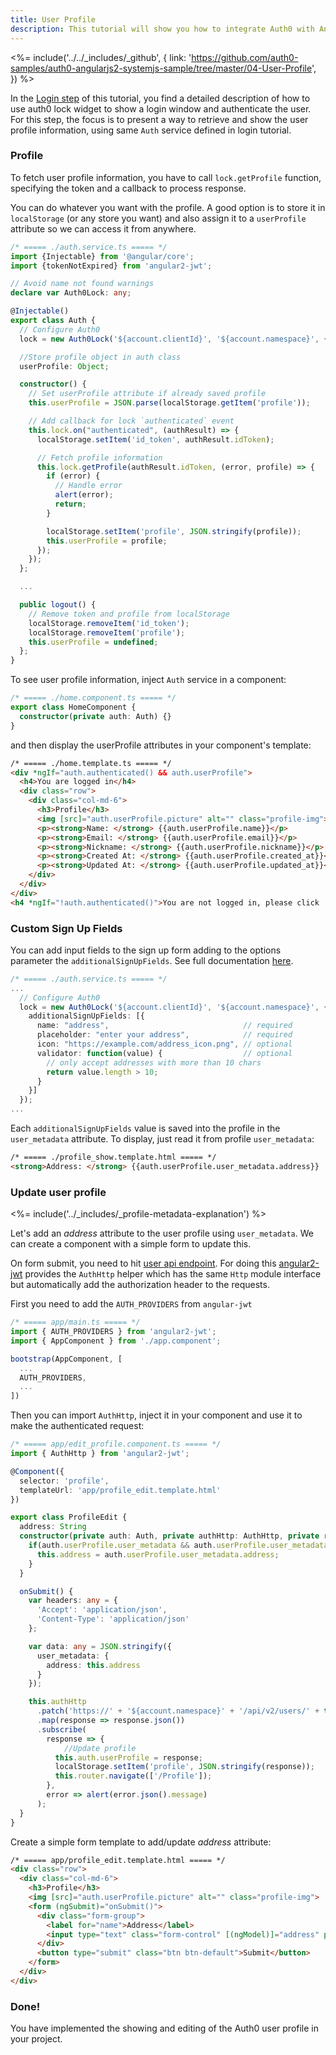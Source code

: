 ```yaml
---
title: User Profile
description: This tutorial will show you how to integrate Auth0 with Angular2 to authenticate and fetch/show profile information.
---
```


<%= include('../../_includes/_github', {
  link: 'https://github.com/auth0-samples/auth0-angularjs2-systemjs-sample/tree/master/04-User-Profile',
}) %>

In the [Login step](/quickstart/spa/angular2/01-login) of this tutorial, you find a detailed description of how to use auth0 lock widget to show a login window and authenticate the user. For this step, the focus is to present a way to retrieve and show the user profile information, using same `Auth` service defined in login tutorial.

### Profile

To fetch user profile information, you have to call `lock.getProfile` function, specifying the token and a callback to process response.

You can do whatever you want with the profile.
A good option is to store it in `localStorage` (or any store you want) and also assign it to a `userProfile` attribute so we can access it from anywhere.

```typescript
/* ===== ./auth.service.ts ===== */
import {Injectable} from '@angular/core';
import {tokenNotExpired} from 'angular2-jwt';

// Avoid name not found warnings
declare var Auth0Lock: any;

@Injectable()
export class Auth {
  // Configure Auth0
  lock = new Auth0Lock('${account.clientId}', '${account.namespace}', {});

  //Store profile object in auth class
  userProfile: Object;

  constructor() {
    // Set userProfile attribute if already saved profile
    this.userProfile = JSON.parse(localStorage.getItem('profile'));

    // Add callback for lock `authenticated` event
    this.lock.on("authenticated", (authResult) => {
      localStorage.setItem('id_token', authResult.idToken);

      // Fetch profile information
      this.lock.getProfile(authResult.idToken, (error, profile) => {
        if (error) {
          // Handle error
          alert(error);
          return;
        }

        localStorage.setItem('profile', JSON.stringify(profile));
        this.userProfile = profile;
      });
    });
  };

  ...

  public logout() {
    // Remove token and profile from localStorage
    localStorage.removeItem('id_token');
    localStorage.removeItem('profile');
    this.userProfile = undefined;
  };
}
```
To see user profile information, inject `Auth` service in a component:

```typescript
/* ===== ./home.component.ts ===== */
export class HomeComponent {
  constructor(private auth: Auth) {}
}
```

and then display the userProfile attributes in your component's template:

```html
/* ===== ./home.template.ts ===== */
<div *ngIf="auth.authenticated() && auth.userProfile">
  <h4>You are logged in</h4>
  <div class="row">
    <div class="col-md-6">
      <h3>Profile</h3>
      <img [src]="auth.userProfile.picture" alt="" class="profile-img">
      <p><strong>Name: </strong> {{auth.userProfile.name}}</p>
      <p><strong>Email: </strong> {{auth.userProfile.email}}</p>
      <p><strong>Nickname: </strong> {{auth.userProfile.nickname}}</p>
      <p><strong>Created At: </strong> {{auth.userProfile.created_at}}</p>
      <p><strong>Updated At: </strong> {{auth.userProfile.updated_at}}</p>
    </div>
  </div>
</div>
<h4 *ngIf="!auth.authenticated()">You are not logged in, please click 'Log in' button to login</h4>
```

### Custom Sign Up Fields

You can add input fields to the sign up form adding to the options parameter the `additionalSignUpFields`. See full documentation [here](https://github.com/auth0/lock/tree/v10.0.0-rc.1#additional-sign-up-fields).

```typescript
/* ===== ./auth.service.ts ===== */
...
  // Configure Auth0
  lock = new Auth0Lock('${account.clientId}', '${account.namespace}', {
    additionalSignUpFields: [{
      name: "address",                              // required
      placeholder: "enter your address",            // required
      icon: "https://example.com/address_icon.png", // optional
      validator: function(value) {                  // optional
        // only accept addresses with more than 10 chars
        return value.length > 10;
      }
    }]
  });
...
```
Each `additionalSignUpFields` value is saved into the profile in the `user_metadata` attribute.
To display, just read it from profile `user_metadata`:

```html
/* ===== ./profile_show.template.html ===== */
<strong>Address: </strong> {{auth.userProfile.user_metadata.address}}
```

### Update user profile

<%= include('../_includes/_profile-metadata-explanation') %>

Let's add an *address* attribute to the user profile using `user_metadata`. We can create a component with a simple form to update this. 

On form submit, you need to hit [user api endpoint](/api/management/v2#!/Users/patch_users_by_id). For doing this [angular2-jwt](https://github.com/auth0/angular2-jwt) provides the `AuthHttp` helper which has the same `Http` module interface but automatically add the authorization header to the requests.

First you need to add the `AUTH_PROVIDERS` from `angular-jwt`

```typescript
/* ===== app/main.ts ===== */
import { AUTH_PROVIDERS } from 'angular2-jwt';
import { AppComponent } from './app.component';

bootstrap(AppComponent, [
  ...
  AUTH_PROVIDERS,
  ...
])
```

Then you can import `AuthHttp`, inject it in your component and use it to make the authenticated request:


```typescript
/* ===== app/edit_profile.component.ts ===== */
import { AuthHttp } from 'angular2-jwt';

@Component({
  selector: 'profile',
  templateUrl: 'app/profile_edit.template.html'
})

export class ProfileEdit {
  address: String
  constructor(private auth: Auth, private authHttp: AuthHttp, private router: Router) {
    if(auth.userProfile.user_metadata && auth.userProfile.user_metadata.address){
      this.address = auth.userProfile.user_metadata.address;
    }
  }

  onSubmit() {
    var headers: any = {
      'Accept': 'application/json',
      'Content-Type': 'application/json'
    };

    var data: any = JSON.stringify({
      user_metadata: {
        address: this.address
      }
    });

    this.authHttp
      .patch('https://' + '${account.namespace}' + '/api/v2/users/' + this.auth.userProfile.user_id, data, {headers: headers})
      .map(response => response.json())
      .subscribe(
        response => {
        	//Update profile
          this.auth.userProfile = response;
          localStorage.setItem('profile', JSON.stringify(response));
          this.router.navigate(['/Profile']);
        },
        error => alert(error.json().message)
      );
  }
}
```

Create a simple form template to add/update *address* attribute:

```html
/* ===== app/profile_edit.template.html ===== */
<div class="row">
  <div class="col-md-6">
    <h3>Profile</h3>
    <img [src]="auth.userProfile.picture" alt="" class="profile-img">
    <form (ngSubmit)="onSubmit()">
      <div class="form-group">
        <label for="name">Address</label>
        <input type="text" class="form-control" [(ngModel)]="address" placeholder="Enter address">
      </div>
      <button type="submit" class="btn btn-default">Submit</button>
    </form>
  </div>
</div>
```

### Done!

You have implemented the showing and editing of the Auth0 user profile in your project.
